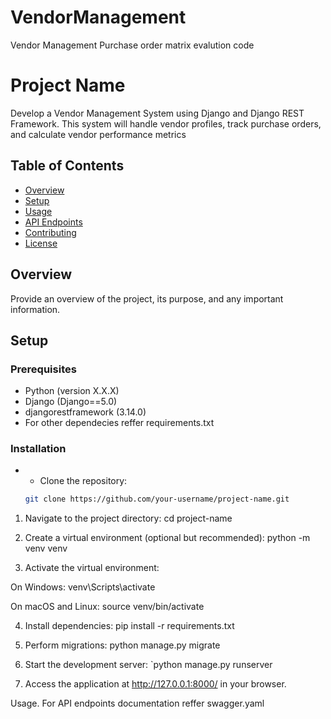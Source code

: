 # VendorManagement
Vendor Management Purchase order matrix evalution code

# Project Name

Develop a Vendor Management System using Django and Django REST Framework. This
system will handle vendor profiles, track purchase orders, and calculate vendor performance
metrics

## Table of Contents

- [Overview](#overview)
- [Setup](#setup)
- [Usage](#usage)
- [API Endpoints](#api-endpoints)
- [Contributing](#contributing)
- [License](#license)

## Overview

Provide an overview of the project, its purpose, and any important information.

## Setup

### Prerequisites

- Python (version X.X.X)
- Django (Django==5.0)
- djangorestframework (3.14.0)
- For other dependecies reffer requirements.txt

### Installation

* * Clone the repository:

   ```bash
   git clone https://github.com/your-username/project-name.git


1. Navigate to the project directory:
cd project-name

2. Create a virtual environment (optional but recommended):
python -m venv venv

3. Activate the virtual environment:

  On Windows:
    venv\Scripts\activate

  On macOS and Linux:
    source venv/bin/activate

4. Install dependencies:
  pip install -r requirements.txt

5. Perform migrations:
  python manage.py migrate

6. Start the development server:
`python manage.py runserver

7. Access the application at http://127.0.0.1:8000/ in your browser.

Usage. For API endpoints documentation reffer swagger.yaml
